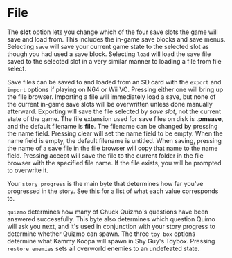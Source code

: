 # File

The **slot** option lets you change which of the four save slots the game will save and load from. This includes the in-game save blocks and save menus. Selecting `save` will save your current game state to the selected slot as though you had used a save block. Selecting `load` will load the save file saved to the selected slot in a very similar manner to loading a file from file select.

Save files can be saved to and loaded from an SD card with the `export` and `import` options if playing on N64 or Wii VC. Pressing either one will bring up the file browser. Importing a file will immediately load a save, but none of the current in-game save slots will be overwritten unless done manually afterward. Exporting will save the file selected by _save slot_, not the current state of the game. The file extension used for save files on disk is **.pmsave**, and the default filename is **file**. The filename can be changed by pressing the name field. Pressing clear will set the name field to be empty. When the name field is empty, the default filename is untitled. When saving, pressing the name of a save file in the file browser will copy that name to the name field. Pressing accept will save the file to the current folder in the file browser with the specified file name. If the file exists, you will be prompted to overwrite it.

Your `story progress` is the main byte that determines how far you've progressed in the story. See [this](https://docs.google.com/document/d/1wrIhXo5cQjnUC\_RcW8gETNvN2LJHpeuriV2NhhSUBwc/edit) for a list of what each value corresponds to.

`quizmo` determines how many of Chuck Quizmo's questions have been answered successfully. This byte also determines which question Quimo will ask you next, and it's used in conjunction with your story progress to determine whether Quizmo can spawn. The three `toy box` options determine what Kammy Koopa will spawn in Shy Guy's Toybox. Pressing `restore enemies` sets all overworld enemies to an undefeated state.
